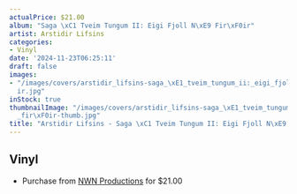 ```yaml
---
actualPrice: $21.00
album: "Saga \xC1 Tveim Tungum II: Eigi Fjoll N\xE9 Fir\xF0ir"
artist: Arstidir Lifsins
categories:
- Vinyl
date: '2024-11-23T06:25:11'
draft: false
images:
- "/images/covers/arstidir_lifsins-saga_\xE1_tveim_tungum_ii:_eigi_fjoll_n\xE9_fir\xF0\
  ir.jpg"
inStock: true
thumbnailImage: "/images/covers/arstidir_lifsins-saga_\xE1_tveim_tungum_ii:_eigi_fjoll_n\xE9\
  _fir\xF0ir-thumb.jpg"
title: "Arstidir Lifsins - Saga \xC1 Tveim Tungum II: Eigi Fjoll N\xE9 Fir\xF0ir"
---
```


## Vinyl
* Purchase from [NWN Productions](http://shop.nwnprod.com/index.php?route=product/product&path=75&product_id=51196&sort=pd.name&order=ASC) for $21.00
